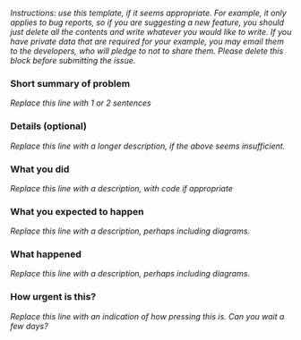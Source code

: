 *Instructions: use this template, if it seems appropriate. For example, it only
applies to bug reports, so if you are suggesting a new feature, you should just
delete all the contents and write whatever you would like to write. If you have
private data that are required for your example, you may email them to the
developers, who will pledge to not to share them. Please delete this block
before submitting the issue.*


### Short summary of problem

*Replace this line with 1 or 2 sentences*

### Details (optional)

*Replace this line with a longer description, if the above seems insufficient.*

### What you did

*Replace this line with a description, with code if appropriate*

### What you expected to happen

*Replace this line with a description, perhaps including diagrams.* 

### What happened

*Replace this line with a description, perhaps including diagrams.* 

### How urgent is this?

*Replace this line with an indication of how pressing this is. Can you wait a few days?*

